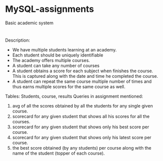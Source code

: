 # MySQL-assignments
Basic academic system
#
Description: 
- We have multiple students learning at an academy.
- Each student should be uniquely identifiable
- The academy offers multiple courses.
- A student can take any number of courses
- A student obtains a score for each subject when finishes the course. This is
  captured along with the date and time he completed the course.
- A student can repeat the same course multiple number of times and thus earns
  multiple scores for the same course as well.

Tables: Students, course, results
Queries in assignment mentioned:
1) avg of all the scores obtained by all the students for any single given course.
2) scorecard for any given student that shows all his scores for all the courses.
3) scorecard for any given student that shows only his best score per course.
4) scorecard for any given student that shows only his latest score per course.
5) the best score obtained (by any students) per course along with the name of the student (topper of each course).

